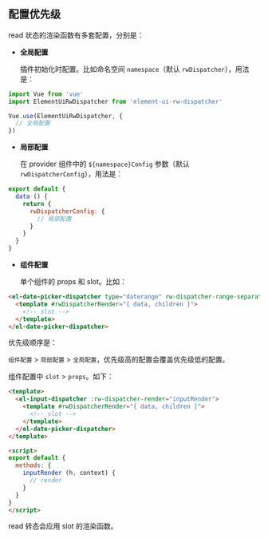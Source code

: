 ## 配置优先级
read 状态的渲染函数有多套配置，分别是：

- **全局配置**

  插件初始化时配置。比如命名空间 `namespace`（默认 `rwDispatcher`），用法是：
```js
import Vue from 'vue'
import ElementUiRwDispatcher from 'element-ui-rw-dispatcher'

Vue.use(ElementUiRwDispatcher, {
  // 全局配置
})
```

- **局部配置**

  在 provider 组件中的 `${namespace}Config` 参数（默认 `rwDispatcherConfig`），用法是：
```js
export default {
  data () {
    return {
      rwDispatcherConfig: {
        // 局部配置
      }
    }
  }
}
```

- **组件配置**

  单个组件的 props 和 slot。比如：
```html
<el-date-picker-dispatcher type="daterange" rw-dispatcher-range-separator="-">
  <template #rwDispatcherRender="{ data, children }">
    <!-- slot -->
  </template>
</el-date-picker-dispatcher>
```

优先级顺序是：

`组件配置` > `局部配置` > `全局配置`，优先级高的配置会覆盖优先级低的配置。

组件配置中 `slot` > `props`。如下：
```html
<template>
  <el-input-dispatcher :rw-dispatcher-render="inputRender">
    <template #rwDispatcherRender="{ data, children }">
      <!-- slot -->
    </template>
  </el-date-picker-dispatcher>
</template>

<script>
export default {
  methods: {
    inputRender (h, context) {
      // render
    }
  }
}
</script>
```
read 转态会应用 slot 的渲染函数。